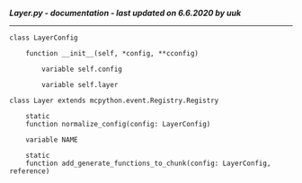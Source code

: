 ***Layer.py - documentation - last updated on 6.6.2020 by uuk***
___

    class LayerConfig

        function __init__(self, *config, **cconfig)

            variable self.config

            variable self.layer

    class Layer extends mcpython.event.Registry.Registry

        static
        function normalize_config(config: LayerConfig)

        variable NAME

        static
        function add_generate_functions_to_chunk(config: LayerConfig, reference)